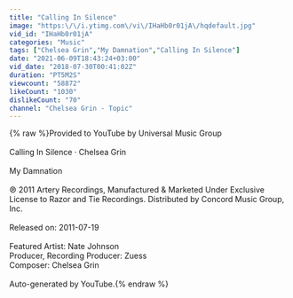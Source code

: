```yaml
---
title: "Calling In Silence"
image: "https:\/\/i.ytimg.com\/vi\/IHaHb0r01jA\/hqdefault.jpg"
vid_id: "IHaHb0r01jA"
categories: "Music"
tags: ["Chelsea Grin","My Damnation","Calling In Silence"]
date: "2021-06-09T18:43:24+03:00"
vid_date: "2018-07-30T00:41:02Z"
duration: "PT5M2S"
viewcount: "58872"
likeCount: "1030"
dislikeCount: "70"
channel: "Chelsea Grin - Topic"
---
```

{% raw %}Provided to YouTube by Universal Music Group<br /><br />Calling In Silence · Chelsea Grin<br /><br />My Damnation<br /><br />℗ 2011 Artery Recordings, Manufactured &amp; Marketed Under Exclusive License to Razor and Tie Recordings. Distributed by Concord Music Group, Inc.<br /><br />Released on: 2011-07-19<br /><br />Featured  Artist: Nate Johnson<br />Producer, Recording  Producer: Zuess<br />Composer: Chelsea Grin<br /><br />Auto-generated by YouTube.{% endraw %}

